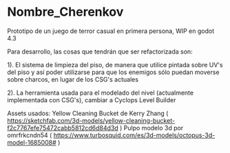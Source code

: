 # Nombre_Cherenkov

Prototipo de un juego de terror casual en primera persona, WIP en godot 4.3

Para desarrollo, las cosas que tendrán que ser refactorizada son:

1). El sistema de limpieza del piso, de manera que utilice pintada sobre UV's del piso y así poder utilizarse para que los enemigos sólo puedan moverse sobre charcos, en lugar de los CSG's actuales

2). La herramienta usada para el modelado del nivel (actualmente implementada con CSG's), cambiar a Cyclops Level Builder


Assets usados:
Yellow Cleaning Bucket de Kerry Zhang ( https://sketchfab.com/3d-models/yellow-cleaning-bucket-f2c7767efe75472cabb5812cd6d84d3d )
Pulpo modelo 3d por omrfrkcndn54 ( https://www.turbosquid.com/es/3d-models/octopus-3d-model-1685008# )
